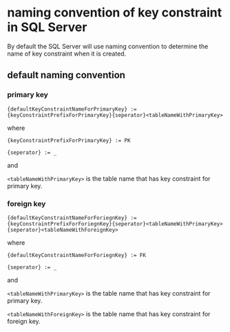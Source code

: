 # naming convention of key constraint in SQL Server
By default the SQL Server will use naming convention to determine the name of key constraint when it is created.

## default naming convention
### primary key

```
{defaultKeyConstraintNameForPrimaryKey} := {keyConstraintPrefixForPrimaryKey}{seperator}<tableNameWithPrimaryKey>
```

where

```
{keyConstraintPrefixForPrimaryKey} := PK

{seperator} := _
```

and 

`<tableNameWithPrimaryKey>` is the table name that has key constraint for primary key.

### foreign key

```
{defaultKeyConstraintNameForForiegnKey} := {keyConstraintPrefixForForiegnKey}{seperator}<tableNameWithPrimaryKey>{seperator}<tableNameWithForeignKey>
```

where

```
{defaultKeyConstraintNameForForiegnKey} := FK

{seperator} := _
```

and 

`<tableNameWithPrimaryKey>` is the table name that has key constraint for primary key.

`<tableNameWithForeignKey>` is the table name that has key constraint for foreign key.
